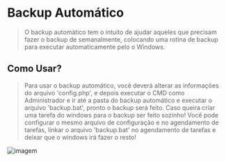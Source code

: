 # Backup Automático

> O backup automático tem o intuito de ajudar aqueles que precisam fazer o backup de semanalmente, colocando uma rotina de backup para executar automaticamente pelo o Windows.

## Como Usar?

> Para usar o backup automático, você deverá alterar as informações do arquivo 'config.php', e depois executar o CMD como Administrador e ir até a pasta do backup automático e executar o arquivo 'backup.bat', pronto o backup será feito. Caso queira criar uma tarefa do windows para o backup ser feito sozinho! Você pode configurar o mesmo arquivo de configuração e no agendamento de tarefas, linkar o arquivo 'backup.bat' no agendamento de tarefas e deixar que o windows irá fazer o resto!

<img src="img/bg.PNG" alt="imagem">